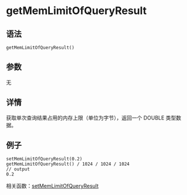 # getMemLimitOfQueryResult

## 语法

`getMemLimitOfQueryResult()`

## 参数

无

## 详情

获取单次查询结果占用的内存上限（单位为字节），返回一个 DOUBLE 类型数据。

## 例子

```
setMemLimitOfQueryResult(0.2)
getMemLimitOfQueryResult() / 1024 / 1024 / 1024
// output
0.2
```

相关函数：[setMemLimitOfQueryResult](../s/setMemLimitOfQueryResult.html)

